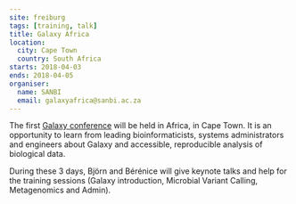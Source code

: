 ```yaml
---
site: freiburg
tags: [training, talk]
title: Galaxy Africa
location:
  city: Cape Town
  country: South Africa
starts: 2018-04-03
ends: 2018-04-05
organiser:
  name: SANBI
  email: galaxyafrica@sanbi.ac.za
---
```


The first [Galaxy conference](http://galaxyafrica.sanbi.ac.za/) will be held in Africa, in Cape Town. It is an opportunity to learn from leading bioinformaticists, systems administrators and engineers about Galaxy and accessible, reproducible analysis of biological data. 

During these 3 days, Björn and Bérénice will give keynote talks and help for the training sessions (Galaxy introduction, Microbial Variant Calling, Metagenomics and Admin).